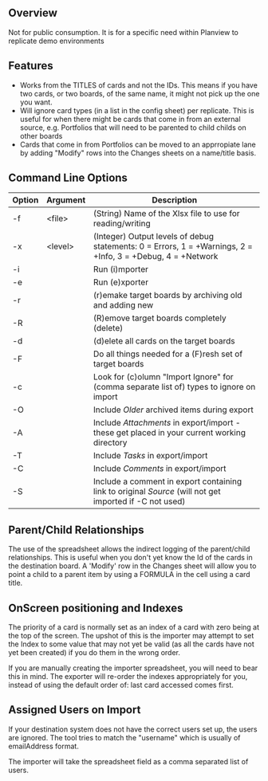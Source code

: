 ## Overview

Not for public consumption. It is for a specific need within Planview to replicate demo environments

## Features
* Works from the TITLES of cards and not the IDs. This means if you have two cards, or two boards, of the same name, it might not pick up the one you want.
* Will ignore card types (in a list in the config sheet) per replicate. This is useful for when there might be cards that come in from an external source, e.g. Portfolios that will need to be parented to child childs on other boards
* Cards that come in from Portfolios can be moved to an apprropiate lane by adding "Modify" rows into the Changes sheets on a name/title basis.

## Command Line Options
Option | Argument | Description 
------ | -------- | -----------
-f | \<file\> | (String) Name of the Xlsx file to use for reading/writing
-x | \<level\> | (Integer) Output levels of debug statements: 0 = Errors, 1 = +Warnings, 2 = +Info, 3 = +Debug, 4 = +Network
-i |  | Run (i)mporter
-e |  | Run (e)xporter 
-r |  | (r)emake target boards by archiving old and adding new
-R |  | (R)emove target boards completely (delete)
-d |  | (d)elete all cards on the target boards
-F |  | Do all things needed for a (F)resh set of target boards
-c |  | Look for (c)olumn "Import Ignore" for (comma separate list of) types to ignore on import
-O |  | Include _Older_ archived items during export
-A |  | Include _Attachments_ in export/import - these get placed in your current working directory 
-T |  | Include _Tasks_ in export/import
-C |  | Include  _Comments_ in export/import
-S |  | Include a comment in export containing link to original _Source_ (will not get imported if -C not used)

## Parent/Child Relationships
 
The use of the spreadsheet allows the indirect logging of the parent/child relationships. This is useful when you don't yet know the Id of the cards in the destination board. A 'Modify' row in the Changes sheet will allow you to point a child to a parent item by using a FORMULA in the cell using a card title.
 
## OnScreen positioning and Indexes
 
The priority of a card is normally set as an index of a card with zero being at the top of the screen. The upshot of this is the importer may attempt to set the Index to some value that may not yet be valid (as all the cards have not yet been created) if you do them in the wrong order.

If you are manually creating the importer spreadsheet, you will need to bear this in mind. The exporter will re-order the indexes appropriately for you, instead of using the default order of: last card accessed comes first.

## Assigned Users on Import

If your destination system does not have the correct users set up, the users are ignored. The tool tries to match the "username" which is usually of emailAddress format.

The importer will take the spreadsheet field as a comma separated list of users.
